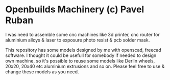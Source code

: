 # Openbuilds Machinery (c) Pavel Ruban
I was need to assemble some cnc machines like 3d printer, cnc router for aluminium alloys &amp; laser to exposure photo resist &amp; pcb solder mask.

This repository has some models designed by me with openscad, freecad software. I thought it could be usefull for somebody if needed to design own machine, so it's possible to reuse some models like Derlin wheels, 20x20, 20x40 etc aluminium extrusions  and so on. Please feel free to use & change these models as you need.
